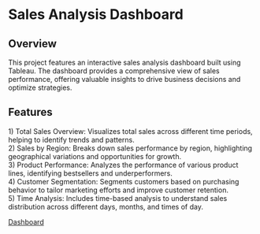 
<h1> Sales Analysis Dashboard </h1>
<h2>Overview</h2>
<P>This project features an interactive sales analysis dashboard built using Tableau. The dashboard provides a comprehensive view of sales performance, offering valuable insights to drive business decisions and optimize strategies.</P>

<h2>Features</h2>
1) Total Sales Overview: Visualizes total sales across different time periods, helping to identify trends and patterns.<br>
2) Sales by Region: Breaks down sales performance by region, highlighting geographical variations and opportunities for growth.<br>
3) Product Performance: Analyzes the performance of various product lines, identifying bestsellers and underperformers.<br>
4) Customer Segmentation: Segments customers based on purchasing behavior to tailor marketing efforts and improve customer retention.<br>
5) Time Analysis: Includes time-based analysis to understand sales distribution across different days, months, and times of day.</br>

<a href="https://public.tableau.com/app/profile/riya.salunkhe/viz/SalesAnalysis_17177900123480/Dashboard1">Dashboard </a>
